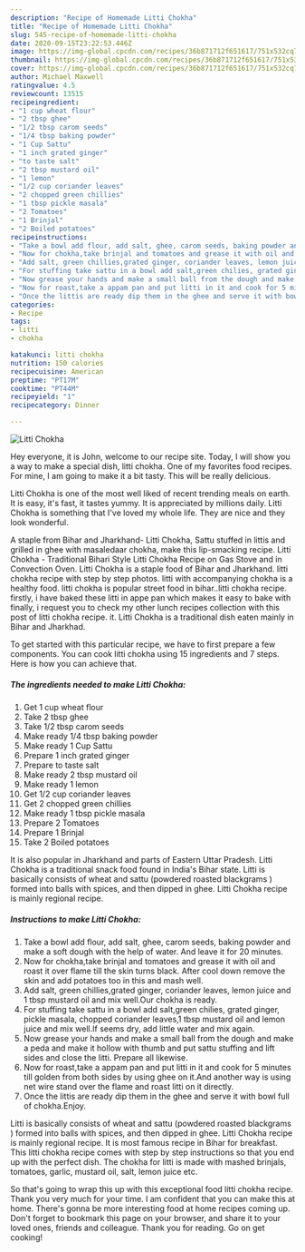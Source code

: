 ```yaml
---
description: "Recipe of Homemade Litti Chokha"
title: "Recipe of Homemade Litti Chokha"
slug: 545-recipe-of-homemade-litti-chokha
date: 2020-09-15T23:22:53.446Z
image: https://img-global.cpcdn.com/recipes/36b871712f651617/751x532cq70/litti-chokha-recipe-main-photo.jpg
thumbnail: https://img-global.cpcdn.com/recipes/36b871712f651617/751x532cq70/litti-chokha-recipe-main-photo.jpg
cover: https://img-global.cpcdn.com/recipes/36b871712f651617/751x532cq70/litti-chokha-recipe-main-photo.jpg
author: Michael Maxwell
ratingvalue: 4.5
reviewcount: 13515
recipeingredient:
- "1 cup wheat flour"
- "2 tbsp ghee"
- "1/2 tbsp carom seeds"
- "1/4 tbsp baking powder"
- "1 Cup Sattu"
- "1 inch grated ginger"
- "to taste salt"
- "2 tbsp mustard oil"
- "1 lemon"
- "1/2 cup coriander leaves"
- "2 chopped green chillies"
- "1 tbsp pickle masala"
- "2 Tomatoes"
- "1 Brinjal"
- "2 Boiled potatoes"
recipeinstructions:
- "Take a bowl add flour, add salt, ghee, carom seeds, baking powder and make a soft dough with the help of water. And leave it for 20 minutes."
- "Now for chokha,take brinjal and tomatoes and grease it with oil and roast it over flame till the skin turns black. After cool down remove the skin and add potatoes too in this and mash well."
- "Add salt, green chillies,grated ginger, coriander leaves, lemon juice and 1 tbsp mustard oil and mix well.Our chokha is ready."
- "For stuffing take sattu in a bowl add salt,green chilies, grated ginger, pickle masala, chopped coriander leaves,1 tbsp mustard oil and lemon juice and mix well.If seems dry, add little water and mix again."
- "Now grease your hands and make a small ball from the dough and make a peda and make it hollow with thumb and put sattu stuffing and lift sides and close the litti. Prepare all likewise."
- "Now for roast,take a appam pan and put litti in it and cook for 5 minutes till golden from both sides by using ghee on it.And another way is using net wire stand over the flame and roast litti on it directly."
- "Once the littis are ready dip them in the ghee and serve it with bowl full of chokha.Enjoy."
categories:
- Recipe
tags:
- litti
- chokha

katakunci: litti chokha 
nutrition: 150 calories
recipecuisine: American
preptime: "PT17M"
cooktime: "PT44M"
recipeyield: "1"
recipecategory: Dinner

---
```



![Litti Chokha](https://img-global.cpcdn.com/recipes/36b871712f651617/751x532cq70/litti-chokha-recipe-main-photo.jpg)

Hey everyone, it is John, welcome to our recipe site. Today, I will show you a way to make a special dish, litti chokha. One of my favorites food recipes. For mine, I am going to make it a bit tasty. This will be really delicious.

Litti Chokha is one of the most well liked of recent trending meals on earth. It is easy, it's fast, it tastes yummy. It is appreciated by millions daily. Litti Chokha is something that I've loved my whole life. They are nice and they look wonderful.

A staple from Bihar and Jharkhand- Litti Chokha, Sattu stuffed in littis and grilled in ghee with masaledaar chokha, make this lip-smacking recipe. Litti Chokha - Traditional Bihari Style Litti Chokha Recipe on Gas Stove and in Convection Oven. Litti Chokha is a staple food of Bihar and Jharkhand. litti chokha recipe with step by step photos. litti with accompanying chokha is a healthy food. litti chokha is popular street food in bihar..litti chokha recipe. firstly, i have baked these litti in appe pan which makes it easy to bake with finally, i request you to check my other lunch recipes collection with this post of litti chokha recipe. it. Litti Chokha is a traditional dish eaten mainly in Bihar and Jharkhad.


To get started with this particular recipe, we have to first prepare a few components. You can cook litti chokha using 15 ingredients and 7 steps. Here is how you can achieve that.

<!--inarticleads1-->

##### The ingredients needed to make Litti Chokha:

1. Get 1 cup wheat flour
1. Take 2 tbsp ghee
1. Take 1/2 tbsp carom seeds
1. Make ready 1/4 tbsp baking powder
1. Make ready 1 Cup Sattu
1. Prepare 1 inch grated ginger
1. Prepare to taste salt
1. Make ready 2 tbsp mustard oil
1. Make ready 1 lemon
1. Get 1/2 cup coriander leaves
1. Get 2 chopped green chillies
1. Make ready 1 tbsp pickle masala
1. Prepare 2 Tomatoes
1. Prepare 1 Brinjal
1. Take 2 Boiled potatoes


It is also popular in Jharkhand and parts of Eastern Uttar Pradesh. Litti Chokha is a traditional snack food found in India&#39;s Bihar state. Litti is basically consists of wheat and sattu (powdered roasted blackgrams ) formed into balls with spices, and then dipped in ghee. Litti Chokha recipe is mainly regional recipe. 

<!--inarticleads2-->

##### Instructions to make Litti Chokha:

1. Take a bowl add flour, add salt, ghee, carom seeds, baking powder and make a soft dough with the help of water. And leave it for 20 minutes.
1. Now for chokha,take brinjal and tomatoes and grease it with oil and roast it over flame till the skin turns black. After cool down remove the skin and add potatoes too in this and mash well.
1. Add salt, green chillies,grated ginger, coriander leaves, lemon juice and 1 tbsp mustard oil and mix well.Our chokha is ready.
1. For stuffing take sattu in a bowl add salt,green chilies, grated ginger, pickle masala, chopped coriander leaves,1 tbsp mustard oil and lemon juice and mix well.If seems dry, add little water and mix again.
1. Now grease your hands and make a small ball from the dough and make a peda and make it hollow with thumb and put sattu stuffing and lift sides and close the litti. Prepare all likewise.
1. Now for roast,take a appam pan and put litti in it and cook for 5 minutes till golden from both sides by using ghee on it.And another way is using net wire stand over the flame and roast litti on it directly.
1. Once the littis are ready dip them in the ghee and serve it with bowl full of chokha.Enjoy.


Litti is basically consists of wheat and sattu (powdered roasted blackgrams ) formed into balls with spices, and then dipped in ghee. Litti Chokha recipe is mainly regional recipe. It is most famous recipe in Bihar for breakfast. This litti chokha recipe comes with step by step instructions so that you end up with the perfect dish. The chokha for litti is made with mashed brinjals, tomatoes, garlic, mustard oil, salt, lemon juice etc. 

So that's going to wrap this up with this exceptional food litti chokha recipe. Thank you very much for your time. I am confident that you can make this at home. There's gonna be more interesting food at home recipes coming up. Don't forget to bookmark this page on your browser, and share it to your loved ones, friends and colleague. Thank you for reading. Go on get cooking!
